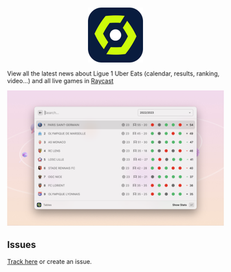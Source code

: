 <p align="center">
  <img src="assets/icon.png" height="128">
</p>

View all the latest news about Ligue 1 Uber Eats (calendar, results, ranking, video...) and all live games in [Raycast](https://raycast.com/)

![Example](./metadata/ligue-1-1.png)

## Issues

[Track here](https://github.com/anhthang/raycast-ligue-1/issues) or create an issue.
